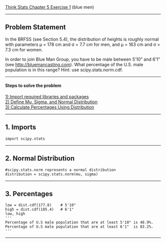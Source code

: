 [Think Stats Chapter 5 Exercise 1](http://greenteapress.com/thinkstats2/html/thinkstats2006.html#toc50) (blue men)

---

## Problem Statement
In the BRFSS (see Section 5.4), the distribution of heights is roughly normal with parameters µ = 178 cm and σ = 7.7 cm for men, and µ = 163 cm and σ = 7.3 cm for women.

In order to join Blue Man Group, you have to be male between 5’10” and 6’1” (see http://bluemancasting.com). What percentage of the U.S. male population is in this range? Hint: use scipy.stats.norm.cdf.

---

#### Steps to solve the problem
[1)  Import required libraries and packages](#section-a)  
[2)  Define Mu, Sigma, and Normal Distribution](#section-b)  
[3)  Calculate Percentages Using Distribution](#section-c)  

---

## <a name="section-a"></a> 1. Imports

```{python}
import scipy.stats
```
---

## <a name="section-b"></a> 2. Normal Distribution
```{python}
#scipy.stats.norm represents a normal distribution
distribution = scipy.stats.norm(mu, sigma)
```

---

## <a name="section-c"></a> 3. Percentages
```{python}
low = dist.cdf(177.8)    # 5'10"
high = dist.cdf(185.4)   # 6'1"
low, high
'''
Percentage of U.S male population that are at least 5'10" is 48.9%.
Percentage of U.S male population that are at least 6'1"  is 83.2%.
'''

```

---
